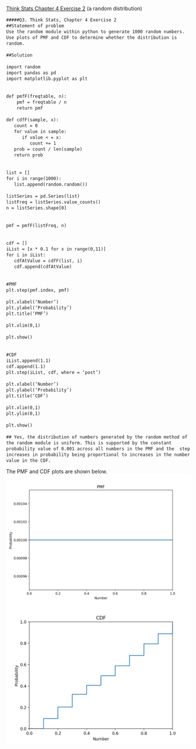 [Think Stats Chapter 4 Exercise 2](http://greenteapress.com/thinkstats2/html/thinkstats2005.html#toc41) (a random distribution)

```
#####Q3. Think Stats, Chapter 4 Exercise 2  
##Statement of problem  
Use the random module within python to generate 1000 random numbers. Use plots of PMF and CDF to determine whether the distribution is random.  

##Solution

import random
import pandas as pd
import matplotlib.pyplot as plt


def pmfF(freqtable, n):
    pmf = freqtable / n
    return pmf

def cdfF(sample, x):
   count = 0
   for value in sample:
      if value < = x:
         count += 1
   prob = count / len(sample)
   return prob


list = []
for i in range(1000):
   list.append(random.random())

listSeries = pd.Series(list)
listFreq = listSeries.value_counts()
n = listSeries.shape[0]


pmf = pmfF(listFreq, n)


cdf = []
iList = [x * 0.1 for x in range(0,11)]
for i in iList:
   cdfAtValue = cdfF(list, i)
   cdf.append(cdfAtValue)


#PMF
plt.step(pmf.index, pmf)

plt.xlabel(‘Number’)
plt.ylabel(‘Probability’)
plt.title(‘PMF’)

plt.xlim(0,1)

plt.show()


#CDF
iList.append(1.1)
cdf.append(1.1)
plt.step(iList, cdf, where = ‘post’)

plt.xlabel(‘Number’)
plt.ylabel(‘Probability’)
plt.title(‘CDF’)

plt.xlim(0,1)
plt.ylim(0,1)

plt.show()

## Yes, the distribution of numbers generated by the random method of the random module is uniform. This is supported by the constant probability value of 0.001 across all numbers in the PMF and the  step increases in probability being proportional to increases in the number value in the CDF.
```
  
  
The PMF and CDF plots are shown below.
![4_2 PMF figure](../img/4_2_random_dist_PMF.png)
![4_2 CDF figure](../img/4_2_random_dist_CDF.png)
